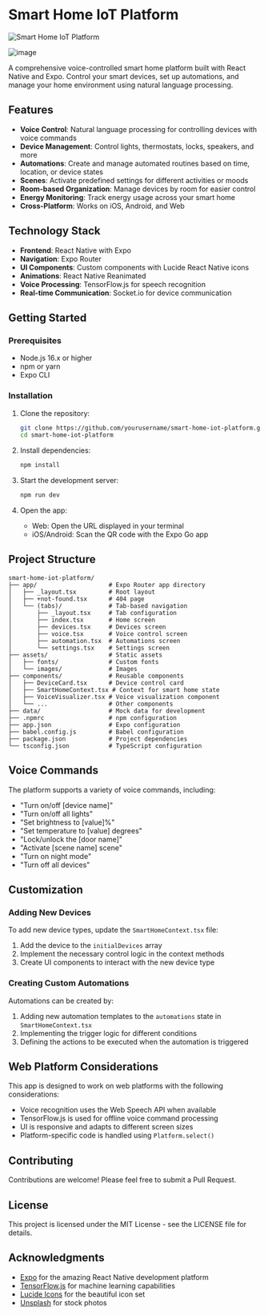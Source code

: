 # Smart Home IoT Platform

![Smart Home IoT Platform](https://images.unsplash.com/photo-1558002038-1055907df827?ixlib=rb-4.0.3&ixid=M3wxMjA3fDB8MHxwaG90by1wYWdlfHx8fGVufDB8fHx8fA%3D%3D&auto=format&fit=crop&w=1200&q=80)

![image](https://github.com/user-attachments/assets/fe9c2081-3271-401b-acb0-b194bace8086)


A comprehensive voice-controlled smart home platform built with React Native and Expo. Control your smart devices, set up automations, and manage your home environment using natural language processing.

## Features

- **Voice Control**: Natural language processing for controlling devices with voice commands
- **Device Management**: Control lights, thermostats, locks, speakers, and more
- **Automations**: Create and manage automated routines based on time, location, or device states
- **Scenes**: Activate predefined settings for different activities or moods
- **Room-based Organization**: Manage devices by room for easier control
- **Energy Monitoring**: Track energy usage across your smart home
- **Cross-Platform**: Works on iOS, Android, and Web

## Technology Stack

- **Frontend**: React Native with Expo
- **Navigation**: Expo Router
- **UI Components**: Custom components with Lucide React Native icons
- **Animations**: React Native Reanimated
- **Voice Processing**: TensorFlow.js for speech recognition
- **Real-time Communication**: Socket.io for device communication

## Getting Started

### Prerequisites

- Node.js 16.x or higher
- npm or yarn
- Expo CLI

### Installation

1. Clone the repository:
   ```bash
   git clone https://github.com/yourusername/smart-home-iot-platform.git
   cd smart-home-iot-platform
   ```

2. Install dependencies:
   ```bash
   npm install
   ```

3. Start the development server:
   ```bash
   npm run dev
   ```

4. Open the app:
   - Web: Open the URL displayed in your terminal
   - iOS/Android: Scan the QR code with the Expo Go app

## Project Structure

```
smart-home-iot-platform/
├── app/                    # Expo Router app directory
│   ├── _layout.tsx         # Root layout
│   ├── +not-found.tsx      # 404 page
│   └── (tabs)/             # Tab-based navigation
│       ├── _layout.tsx     # Tab configuration
│       ├── index.tsx       # Home screen
│       ├── devices.tsx     # Devices screen
│       ├── voice.tsx       # Voice control screen
│       ├── automation.tsx  # Automations screen
│       └── settings.tsx    # Settings screen
├── assets/                 # Static assets
│   ├── fonts/              # Custom fonts
│   └── images/             # Images
├── components/             # Reusable components
│   ├── DeviceCard.tsx      # Device control card
│   ├── SmartHomeContext.tsx # Context for smart home state
│   ├── VoiceVisualizer.tsx # Voice visualization component
│   └── ...                 # Other components
├── data/                   # Mock data for development
├── .npmrc                  # npm configuration
├── app.json                # Expo configuration
├── babel.config.js         # Babel configuration
├── package.json            # Project dependencies
└── tsconfig.json           # TypeScript configuration
```

## Voice Commands

The platform supports a variety of voice commands, including:

- "Turn on/off [device name]"
- "Turn on/off all lights"
- "Set brightness to [value]%"
- "Set temperature to [value] degrees"
- "Lock/unlock the [door name]"
- "Activate [scene name] scene"
- "Turn on night mode"
- "Turn off all devices"

## Customization

### Adding New Devices

To add new device types, update the `SmartHomeContext.tsx` file:

1. Add the device to the `initialDevices` array
2. Implement the necessary control logic in the context methods
3. Create UI components to interact with the new device type

### Creating Custom Automations

Automations can be created by:

1. Adding new automation templates to the `automations` state in `SmartHomeContext.tsx`
2. Implementing the trigger logic for different conditions
3. Defining the actions to be executed when the automation is triggered

## Web Platform Considerations

This app is designed to work on web platforms with the following considerations:

- Voice recognition uses the Web Speech API when available
- TensorFlow.js is used for offline voice command processing
- UI is responsive and adapts to different screen sizes
- Platform-specific code is handled using `Platform.select()`

## Contributing

Contributions are welcome! Please feel free to submit a Pull Request.

## License

This project is licensed under the MIT License - see the LICENSE file for details.

## Acknowledgments

- [Expo](https://expo.dev/) for the amazing React Native development platform
- [TensorFlow.js](https://www.tensorflow.org/js) for machine learning capabilities
- [Lucide Icons](https://lucide.dev/) for the beautiful icon set
- [Unsplash](https://unsplash.com/) for stock photos
